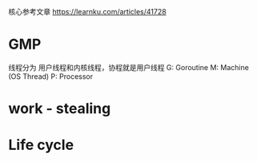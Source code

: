 核心参考文章 https://learnku.com/articles/41728
# GMP
线程分为 用户线程和内核线程，协程就是用户线程
G: Goroutine
M: Machine (OS Thread)
P: Processor

# work - stealing

# Life cycle


